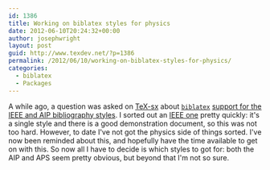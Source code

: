 ```yaml
---
id: 1386
title: Working on biblatex styles for physics
date: 2012-06-10T20:24:32+00:00
author: josephwright
layout: post
guid: http://www.texdev.net/?p=1386
permalink: /2012/06/10/working-on-biblatex-styles-for-physics/
categories:
  - biblatex
  - Packages
---
```

A while ago, a question was asked on [TeX-sx](http://tex.stackexchange.com) about [`biblatex`](https://ctan.org/pkg/biblatex) [support for the IEEE and AIP bibliography styles](http://tex.stackexchange.com/a/10936/73). I sorted out an [IEEE one](https://ctan.org/pkg/biblatex-ieee) pretty quickly: it's a single style and there is a good demonstration document, so this was not too hard. However, to date I've not got the physics side of things sorted. I've now been reminded about this, and hopefully have the time available to get on with this. So now all I have to decide is which styles to got for: both the AIP and APS seem pretty obvious, but beyond that I'm not so sure.
